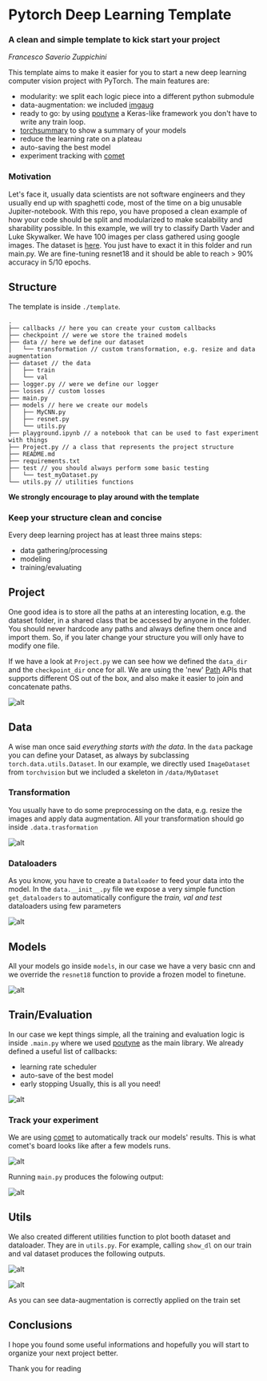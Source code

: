 
# Pytorch Deep Learning Template
### A clean and simple template to kick start your project
*Francesco Saverio Zuppichini*

This template aims to make it easier for you to start a new deep learning computer vision project with PyTorch. The main features are:

- modularity: we split each logic piece into a different python submodule
- data-augmentation: we included [imgaug](https://imgaug.readthedocs.io/en/latest/)
- ready to go: by using [poutyne](https://pypi.org/project/Poutyne/) a Keras-like  framework you don't have to write any train loop.
- [torchsummary](https://github.com/sksq96/pytorch-summary) to show a summary of your models
- reduce the learning rate on a plateau
- auto-saving the best model
- experiment tracking with [comet](https://www.comet.ml/)

### Motivation
Let's face it,  usually data scientists are not software engineers and they usually end up with spaghetti code, most of the time on a big unusable Jupiter-notebook. With this repo, you have proposed a clean example of how your code should be split and modularized to make scalability and sharability possible. In this example, we will try to classify Darth Vader and Luke Skywalker. We have 100 images per class gathered using google images. The dataset is [here](https://drive.google.com/open?id=1LyHJxUVjOgDIgGJL4MnDhA10xjejWuw7). You just have to exact it in this folder and run main.py. We are fine-tuning resnet18 and it should be able to reach > 90% accuracy in 5/10 epochs.

## Structure
The template is inside `./template`.
```
.
├── callbacks // here you can create your custom callbacks
├── checkpoint // were we store the trained models
├── data // here we define our dataset
│   └── transformation // custom transformation, e.g. resize and data augmentation
├── dataset // the data
│   ├── train
│   └── val
├── logger.py // were we define our logger
├── losses // custom losses
├── main.py
├── models // here we create our models
│   ├── MyCNN.py
│   ├── resnet.py
│   └── utils.py
├── playground.ipynb // a notebook that can be used to fast experiment with things
├── Project.py // a class that represents the project structure
├── README.md
├── requirements.txt
├── test // you should always perform some basic testing
│   └── test_myDataset.py
└── utils.py // utilities functions
```


**We strongly encourage to play around with the template**

### Keep your structure clean and concise

Every deep learning project has at least three mains steps:

- data gathering/processing
- modeling
- training/evaluating

## Project
One good idea is to store all the paths at an interesting location, e.g. the dataset folder, in a shared class that be accessed by anyone in the folder. You should never hardcode any paths and always define them once and import them. So, if you later change your structure you will only have to modify one file.

If we have a look at `Project.py` we can see how we defined the `data_dir` and the `checkpoint_dir` once for all. We are using the 'new' [Path](https://docs.python.org/3/library/pathlib.html) APIs that supports different OS out of the box, and also make it easier to join and concatenate paths. 

![alt](https://raw.githubusercontent.com/FrancescoSaverioZuppichini/PyTorch-Deep-Learning-Skeletron/develop/images/Project.png)

## Data
A wise man once said *everything starts with the data*. In the `data` package you can define your Dataset, as always by subclassing `torch.data.utils.Dataset`. In our example, we directly used `ImageDataset` from `torchvision` but we included a skeleton in `/data/MyDataset`

### Transformation
You usually have to do some preprocessing on the data, e.g. resize the images and apply data augmentation. All your transformation should go inside `.data.trasformation`


![alt](https://raw.githubusercontent.com/FrancescoSaverioZuppichini/PyTorch-Deep-Learning-Skeletron/develop/images/transformation.png)

### Dataloaders
As you know, you have to create a `Dataloader` to feed your data into the model. In the `data.__init__.py` file we expose a very simple function `get_dataloaders` to automatically configure the *train, val and test* dataloaders using few parameters

![alt](https://raw.githubusercontent.com/FrancescoSaverioZuppichini/PyTorch-Deep-Learning-Skeletron/develop/images/data.png)

## Models
All your models go inside `models`, in our case we have a very basic cnn and we override the `resnet18` function to provide a frozen model to finetune.

![alt](https://github.com/FrancescoSaverioZuppichini/PyTorch-Deep-Learning-Skeletron/blob/develop/images/resnet.png?raw=true)

## Train/Evaluation

In our case we kept things simple, all the training and evaluation logic is inside `.main.py` where we used [poutyne](https://pypi.org/project/Poutyne/) as the main library. We already defined a useful list of callbacks:

- learning rate scheduler
- auto-save of the best model
- early stopping
Usually, this is all you need!

![alt](https://github.com/FrancescoSaverioZuppichini/PyTorch-Deep-Learning-Skeletron/blob/develop/images/main.png?raw=true)

### Track your experiment
We are using [comet](https://www.comet.ml/) to automatically track our models' results. This is what comet's board looks like after a few models runs.


![alt](https://github.com/FrancescoSaverioZuppichini/PyTorch-Deep-Learning-Skeletron/blob/develop/images/comet.jpg?raw=true)


Running `main.py` produces the folowing output:

![alt](https://github.com/FrancescoSaverioZuppichini/PyTorch-Deep-Learning-Skeletron/blob/develop/images/output.jpg?raw=true)

## Utils

We also created different utilities function to plot booth dataset and dataloader. They are in `utils.py`. For example, calling `show_dl` on our train and val dataset produces the following outputs.


![alt](https://github.com/FrancescoSaverioZuppichini/PyTorch-Deep-Learning-Skeletron/blob/develop/images/Figure_1.png?raw=true)

![alt](https://github.com/FrancescoSaverioZuppichini/PyTorch-Deep-Learning-Skeletron/blob/develop/images/Figure_2.png?raw=true)

As you can see data-augmentation is correctly applied on the train set

## Conclusions
I hope you found some useful informations and hopefully you will start to organize your next project better.

Thank you for reading
